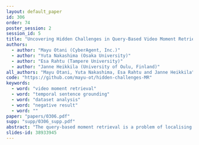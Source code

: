 ```yaml
---
layout: default_paper
id: 306
order: 74
poster_session: 2
session_id: 5
title: "Uncovering Hidden Challenges in Query-Based Video Moment Retrieval"
authors:
  - author: "Mayu Otani (CyberAgent, Inc.)"
  - author: "Yuta Nakashima (Osaka University)"
  - author: "Esa Rahtu (Tampere University)"
  - author: "Janne Heikkila (University of Oulu, Finland)"
all_authors: "Mayu Otani, Yuta Nakashima, Esa Rahtu and Janne Heikkila"
code: "https://github.com/mayu-ot/hidden-challenges-MR"
keywords:
  - word: "video moment retrieval"
  - word: "temporal sentence grounding"
  - word: "dataset analysis"
  - word: "negative result"
  - word: ""
paper: "papers/0306.pdf"
supp: "supp/0306_supp.pdf"
abstract: "The query-based moment retrieval is a problem of localising a specific clip from an untrimmed video according a query sentence. This is a challenging task that requires interpretation of both the natural language query and the video content. Like in many other areas in computer vision and machine learning, the progress in query-based moment retrieval is heavily driven by the benchmark datasets and, therefore, their quality has significant impact on the field. In this paper, we present a series of experiments assessing how well the benchmark results reflect the true progress in solving the moment retrieval task. Our results indicate substantial biases in the popular datasets and unexpected behaviour of the state-of-the-art models. Moreover, we present new sanity check experiments and approaches for visualising the results. Finally, we suggest possible directions to improve the temporal sentence grounding in the future. "
slides-id: 38933945
---
```

